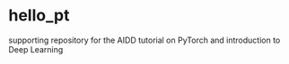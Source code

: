 # hello_pt
supporting repository for the AIDD tutorial on PyTorch and introduction to Deep Learning
